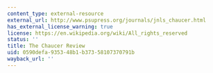 ```yaml
---
content_type: external-resource
external_url: http://www.psupress.org/journals/jnls_chaucer.html
has_external_license_warning: true
license: https://en.wikipedia.org/wiki/All_rights_reserved
status: ''
title: The Chaucer Review
uid: 0590defa-9353-48b1-b373-58107370791b
wayback_url: ''
---
```

